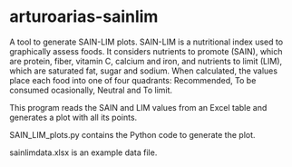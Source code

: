 # arturoarias-sainlim
A tool to generate SAIN-LIM plots.
SAIN-LIM is a nutritional index used to graphically assess foods.
It considers nutrients to promote (SAIN), which are protein, fiber, vitamin C, calcium and iron, and nutrients to limit (LIM), which are saturated fat, sugar and sodium.
When calculated, the values place each food into one of four quadrants: Recommended, To be consumed ocasionally, Neutral and To limit.

This program reads the SAIN and LIM values from an Excel table and generates a plot with all its points.

SAIN_LIM_plots.py contains the Python code to generate the plot.

sainlimdata.xlsx is an example data file.
